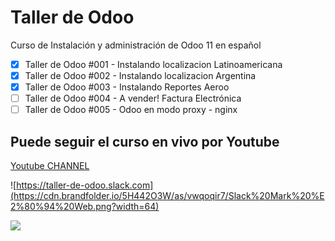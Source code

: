 # Taller de Odoo
Curso de Instalación y administración de Odoo 11 en español

- [x]  Taller de Odoo #001 - Instalando localizacion Latinoamericana
- [x]  Taller de Odoo #002 - Instalando localizacion Argentina
- [x]  Taller de Odoo #003 - Instalando Reportes Aeroo
- [ ]  Taller de Odoo #004 - A vender! Factura Electrónica
- [ ]  Taller de Odoo #005 - Odoo en modo proxy - nginx

## Puede seguir el curso en vivo por Youtube 
[Youtube CHANNEL](https://www.youtube.com/user/martinjavierllanos)

![https://taller-de-odoo.slack.com](https://cdn.brandfolder.io/5H442O3W/as/vwqoqir7/Slack%20Mark%20%E2%80%94%20Web.png?width=64) 


![](https://odoocdn.com/openerp_website/static/src/img/assets/png/odoo_community_member_rgb.png)

